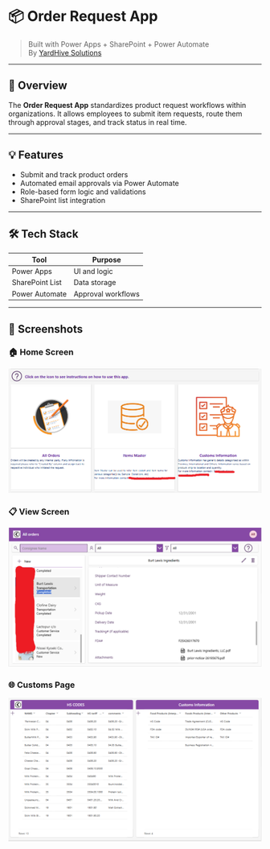 # 📦 Order Request App

> Built with Power Apps + SharePoint + Power Automate  
> By [YardHive Solutions](https://www.linkedin.com/company/yardhive-solutions)

---

## 📌 Overview

The **Order Request App** standardizes product request workflows within organizations. It allows employees to submit item requests, route them through approval stages, and track status in real time.

---

## 💡 Features

- Submit and track product orders
- Automated email approvals via Power Automate
- Role-based form logic and validations
- SharePoint list integration

---

## 🛠️ Tech Stack

| Tool            | Purpose                  |
|-----------------|--------------------------|
| Power Apps      | UI and logic             |
| SharePoint List | Data storage             |
| Power Automate  | Approval workflows       |

---

## 📸 Screenshots

### 🏠 Home Screen
![PRF Home](PRF%20Home%20screen.png)

### 📋 View Screen
![View Screen](View%20Screen%20PRF.png)

### 🌐 Customs Page
![Customs Page](Customs%20Page.png)
